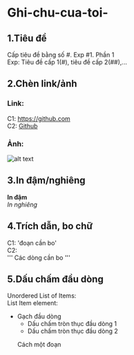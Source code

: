 # Ghi-chu-cua-toi-
## 1.Tiêu đề
Cấp tiêu đề bằng số #. Exp #1. Phần 1  
Exp: Tiêu đề cấp 1(#), tiêu đề cấp 2(##),...  
## 2.Chèn link/ảnh 
### Link:
C1: https://github.com  
C2: [Github](https://github.com) 
### Ảnh: 
![alt text](https://imgur.com/KGlTmw) 
## 3.In đậm/nghiêng
**In đậm**     
*In nghiêng* 
## 4.Trích dẫn, bo chữ 
C1: 'đoạn cần bo'  
C2:   
'''
Các dòng cần bo 
'''
## 5.Dấu chấm đầu dòng
Unordered List of Items:  
List Item element:  
- Gạch đầu dòng 
  <ul> 
  <li>Dấu chấm tròn thục đầu dòng 1</li>
  <li>Dấu chấm tròn thục đầu dòng 2</li>
  </ul>
<ol>Cách một đoạn</ol>
